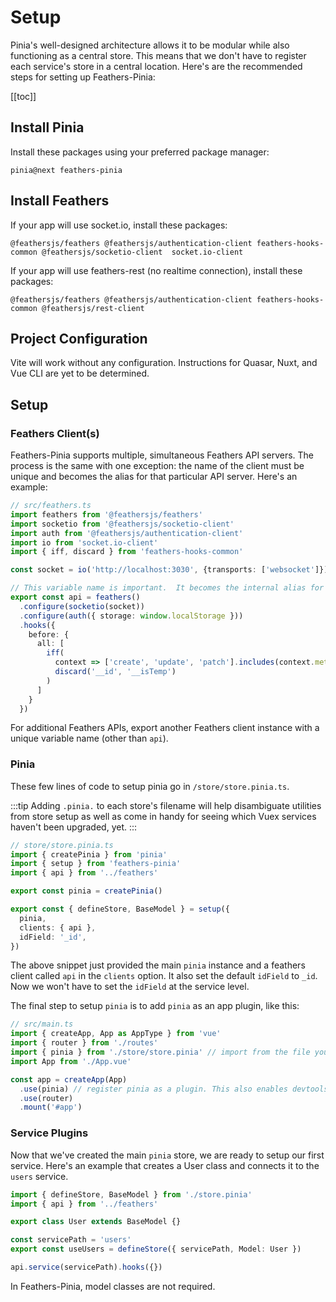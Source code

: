 # Setup

Pinia's well-designed architecture allows it to be modular while also functioning as a central store.  This means that we don't have to register each service's store in a central location.  Here's are the recommended steps for setting up Feathers-Pinia:

[[toc]]

## Install Pinia

Install these packages using your preferred package manager:

```
pinia@next feathers-pinia
```

## Install Feathers

If your app will use socket.io, install these packages:

```
@feathersjs/feathers @feathersjs/authentication-client feathers-hooks-common @feathersjs/socketio-client  socket.io-client
```

If your app will use feathers-rest (no realtime connection), install these packages:

```
@feathersjs/feathers @feathersjs/authentication-client feathers-hooks-common @feathersjs/rest-client
```

## Project Configuration

Vite will work without any configuration. Instructions for Quasar, Nuxt, and Vue CLI are yet to be determined.

## Setup

### Feathers Client(s)

Feathers-Pinia supports multiple, simultaneous Feathers API servers.  The process is the same with one exception: the name of the client must be unique and becomes the alias for that particular API server.  Here's an example:

```ts
// src/feathers.ts
import feathers from '@feathersjs/feathers'
import socketio from '@feathersjs/socketio-client'
import auth from '@feathersjs/authentication-client'
import io from 'socket.io-client'
import { iff, discard } from 'feathers-hooks-common'

const socket = io('http://localhost:3030', {transports: ['websocket']})

// This variable name is important.  It becomes the internal alias for this server.
export const api = feathers()
  .configure(socketio(socket))
  .configure(auth({ storage: window.localStorage }))
  .hooks({
    before: {
      all: [
        iff(
          context => ['create', 'update', 'patch'].includes(context.method),
          discard('__id', '__isTemp')
        )
      ]
    }
  })
```

For additional Feathers APIs, export another Feathers client instance with a unique variable name (other than `api`).

### Pinia

These few lines of code to setup pinia go in `/store/store.pinia.ts`.

:::tip
Adding `.pinia.` to each store's filename will help disambiguate utilities from store setup as well as come in handy for seeing which Vuex services haven't been upgraded, yet.
:::

```ts
// store/store.pinia.ts
import { createPinia } from 'pinia'
import { setup } from 'feathers-pinia'
import { api } from '../feathers'

export const pinia = createPinia()

export const { defineStore, BaseModel } = setup({
  pinia,
  clients: { api },
  idField: '_id',
})
```

The above snippet just provided the main `pinia` instance and a feathers client called `api` in the `clients` option.  It also set the default `idField` to `_id`.  Now we won't have to set the `idField` at the service level.

The final step to setup `pinia` is to add `pinia` as an app plugin, like this:

```ts
// src/main.ts
import { createApp, App as AppType } from 'vue'
import { router } from './routes'
import { pinia } from './store/store.pinia' // import from the file you just created.
import App from './App.vue'

const app = createApp(App)
  .use(pinia) // register pinia as a plugin. This also enables devtools support
  .use(router)
  .mount('#app')
```

### Service Plugins

Now that we've created the main `pinia` store, we are ready to setup our first service.  Here's an example that creates a User class and connects it to the `users` service.

```ts
import { defineStore, BaseModel } from './store.pinia'
import { api } from '../feathers'

export class User extends BaseModel {}

const servicePath = 'users'
export const useUsers = defineStore({ servicePath, Model: User })

api.service(servicePath).hooks({})
```

In Feathers-Pinia, model classes are not required.
